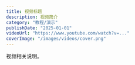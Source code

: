 ```yaml
---
title: 视频标题
description: 视频简介
category: "教程/演示"
publishDate: "2025-01-01"
videoUrl: "https://www.youtube.com/watch?v=..."
coverImage: "/images/videos/cover.png"
---
```


视频相关说明。